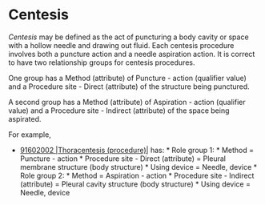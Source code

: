 # Centesis

_Centesis_ may be defined as the act of puncturing a body cavity or space with a hollow needle and drawing out fluid. Each centesis procedure involves both a puncture action and a needle aspiration action. It is correct to have two relationship groups for centesis procedures.

One group has a Method (attribute) of Puncture - action (qualifier value) and a Procedure site - Direct (attribute) of the structure being punctured.

A second group has a Method (attribute) of Aspiration - action (qualifier value) and a Procedure site - Indirect (attribute) of the space being aspirated.

For example,

* [91602002 |Thoracentesis (procedure)|](http://snomed.info/id/91602002) has:
      * Role group 1:
        * Method = Puncture - action
        * Procedure site - Direct (attribute) = Pleural membrane structure (body structure)
        * Using device = Needle, device
      * Role group 2:
        * Method = Aspiration - action
        * Procedure site - Indirect (attribute) = Pleural cavity structure (body structure)
        * Using device = Needle, device

